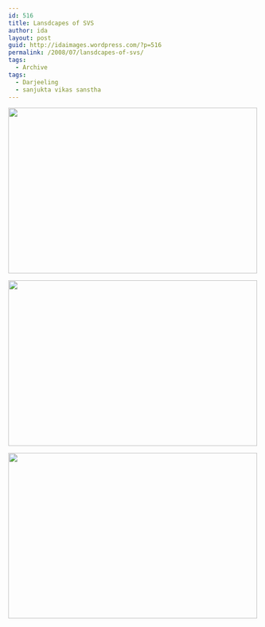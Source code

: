 ```yaml
---
id: 516
title: Lansdcapes of SVS
author: ida
layout: post
guid: http://idaimages.wordpress.com/?p=516
permalink: /2008/07/lansdcapes-of-svs/
tags:
  - Archive
tags:
  - Darjeeling
  - sanjukta vikas sanstha
---
```

[<img class="alignnone size-full wp-image-517" src="http://idaimages.files.wordpress.com/2008/07/08-07-05svsview12.jpg" alt="" width="500" height="333" />][1]

[<img class="alignnone size-full wp-image-518" src="http://idaimages.files.wordpress.com/2008/07/08-07-05svsview08.jpg" alt="" width="500" height="333" />][2]

[<img class="alignnone size-full wp-image-519" src="http://idaimages.files.wordpress.com/2008/07/08-07-05svsview06.jpg" alt="" width="500" height="333" />][3]

 [1]: http://idaimages.files.wordpress.com/2008/07/08-07-05svsview12.jpg
 [2]: http://idaimages.files.wordpress.com/2008/07/08-07-05svsview08.jpg
 [3]: http://idaimages.files.wordpress.com/2008/07/08-07-05svsview06.jpg